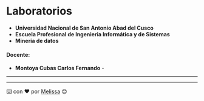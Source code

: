 # Laboratorios
- **Universidad Nacional de San Antonio Abad del Cusco**
- **Escuela Profesional de Ingenieria Informática y de Sistemas**
- **Mineria de datos**
#### **Docente**:
- **Montoya Cubas Carlos Fernando** -
---

---
⌨️ con ❤️ por [Melissa](https://github.com/melissaespejo) 😊
